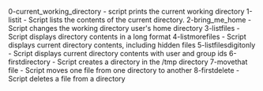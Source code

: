 0-current_working_directory - script prints the current working directory
1-listit - Script lists the contents of the current directory.
2-bring_me_home - Script changes the working directory user's home directory
3-listfiles - Script displays directory contents in a long format
4-listmorefiles - Script displays current directory contents, including hidden files
5-listfilesdigitonly - Script displays current directory contents with user and group ids
6-firstdirectory - Script creates a directory in the /tmp directory
7-movethat file - Script moves one file from one directory to another 
8-firstdelete - Script deletes a file from a directory
